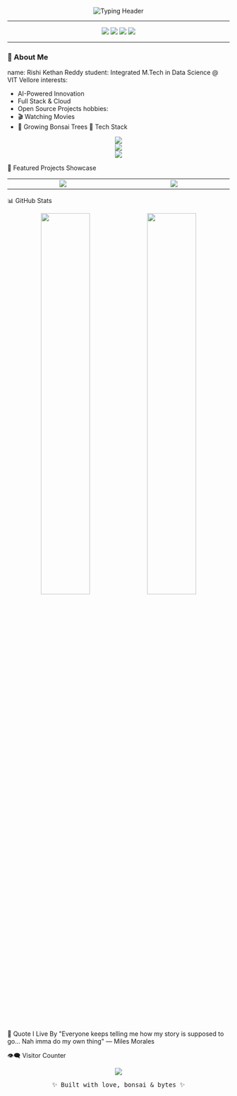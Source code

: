 <!-- 🌟 Rishi Kethan Reddy | GitHub Profile README 🌟 -->

<!-- ✨ Custom Header Typing Animation -->
<p align="center">
  <img src="https://readme-typing-svg.herokuapp.com?font=Fira+Code&size=25&duration=2500&pause=1000&color=43C6AC&center=true&vCenter=true&width=700&lines=Hi+I'm+Rishi+Kethan+Reddy;AI+Researcher+%7C+Full+Stack+Developer+%7C+Tech+Enthusiast;Always+building%2C+always+learning!" alt="Typing Header">
</p>

---

<!-- 🔗 Social Badges (mobile-friendly) -->
<p align="center">
  <a href="https://www.linkedin.com/posts/rishikethanreddy_vitmate-vitvellore-studentlife-activity-7344405963434561537-5IVq"><img src="https://img.shields.io/badge/LinkedIn-0A66C2?style=for-the-badge&logo=linkedin&logoColor=white"/></a>
  <a href="mailto:palarishikethanreddy@gmail.com"><img src="https://img.shields.io/badge/Gmail-D14836?style=for-the-badge&logo=gmail&logoColor=white"/></a>
  <a href="https://x.com/prkr29?s=08"><img src="https://img.shields.io/badge/X-1DA1F2?style=for-the-badge&logo=twitter&logoColor=white"/></a>
  <a href="https://www.instagram.com/igobyrishi"><img src="https://img.shields.io/badge/Instagram-E4405F?style=for-the-badge&logo=instagram&logoColor=white"/></a>
</p>

---

### 🧠 About Me

name: Rishi Kethan Reddy
student: Integrated M.Tech in Data Science @ VIT Vellore
interests:
  - AI-Powered Innovation
  - Full Stack & Cloud
  - Open Source Projects
hobbies:
  - 🎬 Watching Movies
  - 🌱 Growing Bonsai Trees
🔧 Tech Stack
<p align="center"> <img src="https://skillicons.dev/icons?i=python,java,js,ts,html,css&perline=6&theme=dark" /><br> <img src="https://skillicons.dev/icons?i=react,nextjs,nodejs,express,firebase,supabase&perline=6&theme=dark" /><br> <img src="https://skillicons.dev/icons?i=mongodb,mysql,postgres,git,github,vercel&perline=6&theme=dark" /> </p>
📌 Featured Projects Showcase
<div align="center"> <table> <tr> <td align="center" width="300"> <a href="https://github.com/rishikethanreddy/vitmate"> <img src="https://github-readme-stats.vercel.app/api/pin/?username=rishikethanreddy&repo=vitmate&theme=radical&border_color=43C6AC" /> </a> </td> <td align="center" width="300"> <a href="https://github.com/rishikethanreddy/rock-irrigation"> <img src="https://github-readme-stats.vercel.app/api/pin/?username=rishikethanreddy&repo=rock-irrigation&theme=radical&border_color=43C6AC" /> </a> </td> </tr> </table> </div>
📊 GitHub Stats
<p align="center"> <img src="https://github-readme-stats.vercel.app/api?username=rishikethanreddy&show_icons=true&theme=github_dark&hide_border=true" width="47%" /> <img src="https://github-readme-streak-stats.herokuapp.com/?user=rishikethanreddy&theme=github-dark&hide_border=true" width="47%" /> </p>
🧠 Quote I Live By
"Everyone keeps telling me how my story is supposed to go… Nah imma do my own thing"
— Miles Morales

👁️‍🗨️ Visitor Counter
<p align="center"> <img src="https://komarev.com/ghpvc/?username=rishikethanreddy&label=Visitors&color=43C6AC&style=flat-square" /> </p>
<p align="center" style="font-family: 'Fira Code', monospace; font-size: 14px;"> ✨ Built with love, bonsai & bytes ✨ </p>
